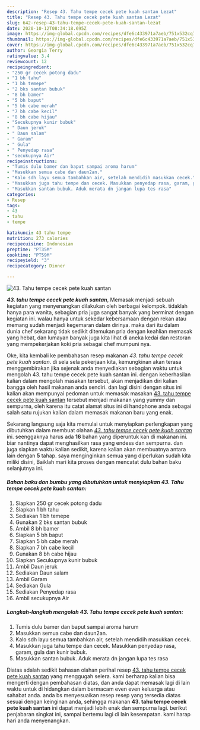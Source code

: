 ```yaml
---
description: "Resep 43. Tahu tempe cecek pete kuah santan Lezat"
title: "Resep 43. Tahu tempe cecek pete kuah santan Lezat"
slug: 642-resep-43-tahu-tempe-cecek-pete-kuah-santan-lezat
date: 2020-10-12T08:34:18.695Z
image: https://img-global.cpcdn.com/recipes/dfe6c433971a7aeb/751x532cq70/43-tahu-tempe-cecek-pete-kuah-santan-foto-resep-utama.jpg
thumbnail: https://img-global.cpcdn.com/recipes/dfe6c433971a7aeb/751x532cq70/43-tahu-tempe-cecek-pete-kuah-santan-foto-resep-utama.jpg
cover: https://img-global.cpcdn.com/recipes/dfe6c433971a7aeb/751x532cq70/43-tahu-tempe-cecek-pete-kuah-santan-foto-resep-utama.jpg
author: Georgia Terry
ratingvalue: 3.4
reviewcount: 12
recipeingredient:
- "250 gr cecek potong dadu"
- "1 bh tahu"
- "1 bh temepe"
- "2 bks santan bubuk"
- "8 bh bamer"
- "5 bh baput"
- "5 bh cabe merah"
- "7 bh cabe kecil"
- "8 bh cabe hijau"
- "Secukupnya kunir bubuk"
- " Daun jeruk"
- " Daun salam"
- " Garam"
- " Gula"
- " Penyedap rasa"
- "secukupnya Air"
recipeinstructions:
- "Tumis dulu bamer dan baput sampai aroma harum"
- "Masukkan semua cabe dan daun2an."
- "Kalo sdh layu semua tambahkan air, setelah mendidih masukkan cecek."
- "Masukkan juga tahu tempe dan cecek. Masukkan penyedap rasa, garam, gula dan kunir bubuk."
- "Masukkan santan bubuk. Aduk merata dn jangan lupa tes rasa"
categories:
- Resep
tags:
- 43
- tahu
- tempe

katakunci: 43 tahu tempe 
nutrition: 273 calories
recipecuisine: Indonesian
preptime: "PT35M"
cooktime: "PT59M"
recipeyield: "3"
recipecategory: Dinner

---
```



![43. Tahu tempe cecek pete kuah santan](https://img-global.cpcdn.com/recipes/dfe6c433971a7aeb/751x532cq70/43-tahu-tempe-cecek-pete-kuah-santan-foto-resep-utama.jpg)

<b><i>43. tahu tempe cecek pete kuah santan</i></b>, Memasak menjadi sebuah kegiatan yang menyenangkan dilakukan oleh berbagai kelompok. tidaklah hanya para wanita, sebagian pria juga sangat banyak yang berminat dengan kegiatan ini. walau hanya untuk sekedar kebersamaan dengan rekan atau memang sudah menjadi kegemaran dalam dirinya. maka dari itu dalam dunia chef sekarang tidak sedikit ditemukan pria dengan keahlian memasak yang hebat, dan lumayan banyak juga kita lihat di aneka kedai dan restoran yang mempekerjakan koki pria sebagai chef mumpuni nya.

Oke, kita kembali ke pembahasan resep makanan <i>43. tahu tempe cecek pete kuah santan</i>. di sela sela pekerjaan kita, kemungkinan akan terasa menggembirakan jika sejenak anda menyediakan sebagian waktu untuk mengolah 43. tahu tempe cecek pete kuah santan ini. dengan keberhasilan kalian dalam mengolah masakan tersebut, akan menjadikan diri kalian bangga oleh hasil makanan anda sendiri. dan lagi disini dengan situs ini kalian akan mempunyai pedoman untuk memasak masakan <u>43. tahu tempe cecek pete kuah santan</u> tersebut menjadi makanan yang yummy dan sempurna, oleh karena itu catat alamat situs ini di handphone anda sebagai salah satu rujukan kalian dalam memasak makanan baru yang enak.




Sekarang langsung saja kita memulai untuk menyiapkan perlengkapan yang dibutuhkan dalam membuat olahan <u><i>43. tahu tempe cecek pete kuah santan</i></u> ini. seenggaknya harus ada <b>16</b> bahan yang diperuntuk kan di makanan ini. biar nantinya dapat menghasilkan rasa yang endess dan sempurna. dan juga siapkan waktu kalian sedikit, karena kalian akan membuatnya antara lain dengan <b>5</b> tahap. saya menginginkan semua yang diperlukan sudah kita miliki disini, Baiklah mari kita proses dengan mencatat dulu bahan baku selanjutnya ini.

<!--inarticleads1-->

##### Bahan baku dan bumbu yang dibutuhkan untuk menyiapkan 43. Tahu tempe cecek pete kuah santan:

1. Siapkan 250 gr cecek potong dadu
1. Siapkan 1 bh tahu
1. Sediakan 1 bh temepe
1. Gunakan 2 bks santan bubuk
1. Ambil 8 bh bamer
1. Siapkan 5 bh baput
1. Siapkan 5 bh cabe merah
1. Siapkan 7 bh cabe kecil
1. Gunakan 8 bh cabe hijau
1. Siapkan Secukupnya kunir bubuk
1. Ambil  Daun jeruk
1. Sediakan  Daun salam
1. Ambil  Garam
1. Sediakan  Gula
1. Sediakan  Penyedap rasa
1. Ambil secukupnya Air




<!--inarticleads2-->

##### Langkah-langkah mengolah 43. Tahu tempe cecek pete kuah santan:

1. Tumis dulu bamer dan baput sampai aroma harum
1. Masukkan semua cabe dan daun2an.
1. Kalo sdh layu semua tambahkan air, setelah mendidih masukkan cecek.
1. Masukkan juga tahu tempe dan cecek. Masukkan penyedap rasa, garam, gula dan kunir bubuk.
1. Masukkan santan bubuk. Aduk merata dn jangan lupa tes rasa




Diatas adalah sedikit bahasan olahan perihal resep <u>43. tahu tempe cecek pete kuah santan</u> yang menggugah selera. kami berharap kalian bisa mengerti dengan pembahasan diatas, dan anda dapat memasak lagi di lain waktu untuk di hidangkan dalam bermacam even even keluarga atau sahabat anda. anda bs menyesuaikan resep resep yang tersedia diatas sesuai dengan keinginan anda, sehingga makanan <b>43. tahu tempe cecek pete kuah santan</b> ini dapat menjadi lebih enak dan sempurna lagi. berikut penjabaran singkat ini, sampai bertemu lagi di lain kesempatan. kami harap hari anda menyenangkan.
